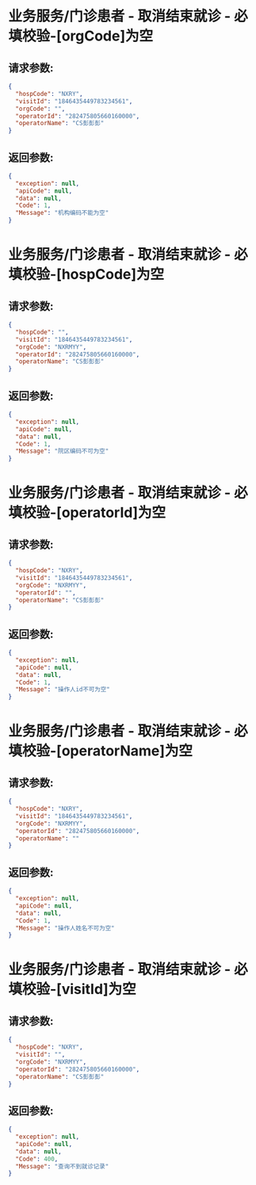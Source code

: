 
# 业务服务/门诊患者 - 取消结束就诊 - 必填校验-[orgCode]为空
## 请求参数:
``` json
{
  "hospCode": "NXRY",
  "visitId": "1846435449783234561",
  "orgCode": "",
  "operatorId": "282475805660160000",
  "operatorName": "CS彭彭彭"
}
```
## 返回参数:
``` json
{
  "exception": null,
  "apiCode": null,
  "data": null,
  "Code": 1,
  "Message": "机构编码不能为空"
}
```
# 业务服务/门诊患者 - 取消结束就诊 - 必填校验-[hospCode]为空
## 请求参数:
``` json
{
  "hospCode": "",
  "visitId": "1846435449783234561",
  "orgCode": "NXRMYY",
  "operatorId": "282475805660160000",
  "operatorName": "CS彭彭彭"
}
```
## 返回参数:
``` json
{
  "exception": null,
  "apiCode": null,
  "data": null,
  "Code": 1,
  "Message": "院区编码不可为空"
}
```
# 业务服务/门诊患者 - 取消结束就诊 - 必填校验-[operatorId]为空
## 请求参数:
``` json
{
  "hospCode": "NXRY",
  "visitId": "1846435449783234561",
  "orgCode": "NXRMYY",
  "operatorId": "",
  "operatorName": "CS彭彭彭"
}
```
## 返回参数:
``` json
{
  "exception": null,
  "apiCode": null,
  "data": null,
  "Code": 1,
  "Message": "操作人id不可为空"
}
```
# 业务服务/门诊患者 - 取消结束就诊 - 必填校验-[operatorName]为空
## 请求参数:
``` json
{
  "hospCode": "NXRY",
  "visitId": "1846435449783234561",
  "orgCode": "NXRMYY",
  "operatorId": "282475805660160000",
  "operatorName": ""
}
```
## 返回参数:
``` json
{
  "exception": null,
  "apiCode": null,
  "data": null,
  "Code": 1,
  "Message": "操作人姓名不可为空"
}
```
# 业务服务/门诊患者 - 取消结束就诊 - 必填校验-[visitId]为空
## 请求参数:
``` json
{
  "hospCode": "NXRY",
  "visitId": "",
  "orgCode": "NXRMYY",
  "operatorId": "282475805660160000",
  "operatorName": "CS彭彭彭"
}
```
## 返回参数:
``` json
{
  "exception": null,
  "apiCode": null,
  "data": null,
  "Code": 400,
  "Message": "查询不到就诊记录"
}
```